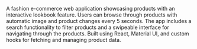 A fashion e-commerce web application showcasing products with an interactive lookbook feature. Users can browse through products with automatic image and product changes every 5 seconds. The app includes a search functionality to filter products and a swipeable interface for navigating through the products. Built using React, Material UI, and custom hooks for fetching and managing product data.
